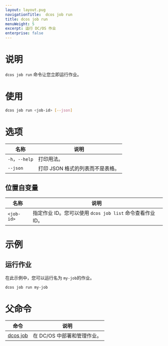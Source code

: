 ```yaml
---
layout: layout.pug
navigationTitle:  dcos job run
title: dcos job run
menuWeight: 5
excerpt: 运行 DC/OS 作业
enterprise: false
---
```




# 说明
`dcos job run` 命令让您立即运行作业。

# 使用

```bash
dcos job run <job-id> [--json]
```

# 选项

| 名称 | 说明 |
|---------|-------------|
|`-h`，`--help` | 打印用法。 |
| `--json` | 打印 JSON 格式的列表而不是表格。 |


## 位置自变量

| 名称 | 说明 |
|---------|-------------|
| `<job-id>` | 指定作业 ID。您可以使用 `dcos job list` 命令查看作业 ID。|


# 示例

## 运行作业

在此示例中，您可以运行名为 `my-job`的作业。

```bash
dcos job run my-job
```

# 父命令

| 命令 | 说明 |
|---------|-------------|
|  [dcos job](/dcos/cn/1.12/cli/command-reference/dcos-job/)  | 在 DC/OS 中部署和管理作业。|